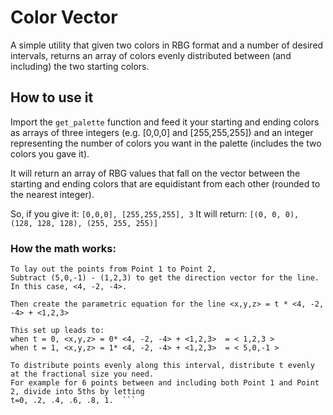 # Color Vector

A simple utility that given two colors in RBG format and a number of desired intervals, returns an array of colors
evenly distributed between (and including) the two starting colors.

## How to use it

Import the ```get_palette``` function and feed it your starting and ending colors as arrays of three integers (e.g. [0,0,0] and [255,255,255]) and an integer representing the number of colors you want in the palette (includes the two colors you gave it).

It will return an array of RBG values that fall on the vector between the starting and ending colors that are equidistant from each other (rounded to the nearest integer).

So, if you give it: ```[0,0,0], [255,255,255], 3```
It will return: ```[(0, 0, 0), (128, 128, 128), (255, 255, 255)]```

### How the math works:

```Point 1:  (1,2,3)    Point 2:  (5, 0, -1).  
To lay out the points from Point 1 to Point 2,
Subtract (5,0,-1) - (1,2,3) to get the direction vector for the line.  In this case, <4, -2, -4>.

Then create the parametric equation for the line <x,y,z> = t * <4, -2, -4> + <1,2,3>

This set up leads to: 
when t = 0, <x,y,z> = 0* <4, -2, -4> + <1,2,3>  = < 1,2,3 >
when t = 1, <x,y,z> = 1* <4, -2, -4> + <1,2,3>  = < 5,0,-1 >

To distribute points evenly along this interval, distribute t evenly at the fractional size you need.  
For example for 6 points between and including both Point 1 and Point 2, divide into 5ths by letting 
t=0, .2, .4, .6, .8, 1.  ```
